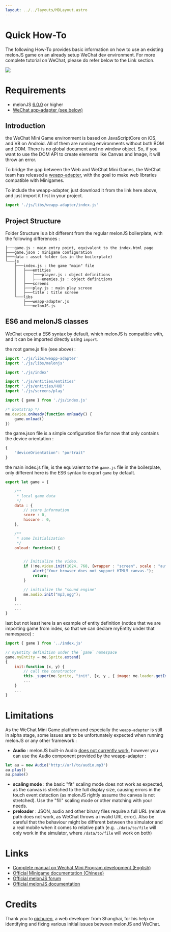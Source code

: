 ```yaml
---
layout: ../../layouts/MDLayout.astro
---
```


# Quick How-To

The following How-To provides basic information on how to use an existing melonJS game on an already setup WeChat dev environment. For more complete tutorial on WeChat, please do refer below to the Link section.

![](https://user-images.githubusercontent.com/4033090/42258316-b0032d1e-7f8d-11e8-8bce-20e693777827.png)

# Requirements

-   melonJS [6.0.0](https://github.com/melonjs/melonJS/releases) or higher
-   [WeChat app-adapter (see below)](https://github.com/finscn/weapp-adapter/blob/master/README_EN.md)

## **Introduction**

the WeChat Mini Game environment is based on JavaScriptCore on iOS, and V8 on Android. All of them are running environments without both BOM and DOM. There is no global document and no window object. So, if you want to use the DOM API to create elements like Canvas and Image, it will throw an error.

To bridge the gap between the Web and WeChat Mini Games, the WeChat team has released a [weapp-adapter](https://github.com/finscn/weapp-adapter/blob/master/README_EN.md), with the goal to make web libraries compatible with Minigames.

To include the weapp-adapter, just download it from the link here above, and just import it first in your project.

```js
import './js/libs/weapp-adapter/index.js'
```

## **Project Structure**

Folder Structure is a bit different from the regular melonJS boilerplate, with the following differences :

```
├───game.js : main entry point, equivalent to the index.html page
├───game.json : minigame configuration
├───data : asset folder (as in the boilerplate)
└───js
    ├───index.js : the game "main" file
    │   ├───entities
    │   │   ├───player.js : object definitions
    │   │   ├───enemies.js : object definitions
    │   ├───screens
    │   ├───play.js : main play screee
    │   ├───title : title screee
    └───libs
        ├───weapp-adapter.js
        └───melonJS.js

```

## **ES6 and melonJS classes**

WeChat expect a ES6 syntax by default, which melonJS is compatible with, and it can be imported directly using `import`.

the root game.js file (see above) :

```js
import './js/libs/weapp-adapter'
import './js/libs/melonjs'

import './js/index'

import './js/entities/entities'
import './js/entities/HUD'
import './js/screens/play'

import { game } from './js/index.js'

/* Bootstrap */
me.device.onReady(function onReady() {
    game.onload()
})
```

the game.json file is a simple configuration file for now that only contains the device orientation :

```js
{
    "deviceOrientation": "portrait"
}
```

the main index.js file, is the equivalent to the `game.js` file in the boilerplate, only different here is the ES6 syntax to export `game` by default.

```js
export let game = {

    /**
     * local game data
     */
    data : {
        // score information
        score : 0,
        hiscore : 0,
    },

    /**
     * some Initialization
     */
    onload: function() {


        // Initialize the video.
        if (!me.video.init(1024, 768, {wrapper : "screen", scale : "auto", scaleMethod : "stretch", subPixel : false })) {
            alert("Your browser does not support HTML5 canvas.");
            return;
        }

        // initialize the "sound engine"
        me.audio.init("mp3,ogg");
    }
    ...
    ...
}
```

last but not least here is an example of entity definition (notice that we are importing game from index, so that we can declare myEntity under that namespace) :

```js
import { game } from '../index.js'

// myEntity definition under the `game` namespace
game.myEntity = me.Sprite.extend(
{
    init:function (x, y) {
        // call the constructor
        this._super(me.Sprite, "init", [x, y , { image: me.loader.getImage("my Image"), framewidth: 178, frameheight: 140}]);
        ...
    }
    ...
}
```

# Limitations

As the WeChat Mini Game platform and especially the `weapp-adapter` is still in alpha stage, some issues are to be unfortunately expected when running melonJS or any other framework :

-   **Audio** : melonJS built-in Audio [does not currently work](https://github.com/melonjs/melonJS/issues/934), however you can use the Audio component provided by the weapp-adapter :

```js
let au = new Audio('http://url/to/audio.mp3')
au.play()
au.pause()
```

-   **scaling mode** : the basic "fit" scaling mode does not work as expected, as the canvas is stretched to the full display size, causing errors in the touch event detection (as melonJS rightly assume the canvas is not stretched). Use the "fill" scaling mode or other matching with your needs.
-   **preloader** : JSON, audio and other binary files require a full URL (relative path does not work, as WeChat throws a invalid URL error). Also be careful that the behaviour might be different between the simulator and a real mobile when it comes to relative path (e.g. `./data/to/file` will only work in the simulator, where `/data/to/file` will work on both)

# Links

-   [Complete manual on Wechat Mini Program development (English)](https://medium.com/@yelin.qiu/a-complete-manual-on-wechat-mini-program-development-8fd28a85ee0d)
-   [Official Minigame documentation (Chinese)](https://developers.weixin.qq.com/minigame/dev/tutorial/base/adapter.html?t=201832)
-   [Official melonJS forum](http://www.html5gamedevs.com/forum/32-melonjs/)
-   [Official melonJS documentation](http://melonjs.github.io/melonJS/docs/)

# Credits

Thank you to [qichuren](https://github.com/qichunren), a web developer from Shanghai, for his help on identifying and fixing various initial issues between melonJS and WeChat.

